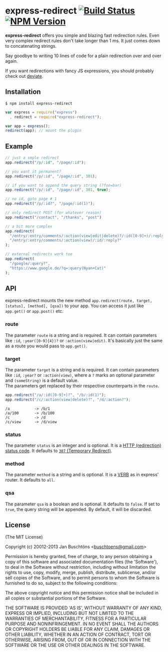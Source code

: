 # express-redirect [![Build Status](https://img.shields.io/travis/phvcky/express-redirect.svg?branch=master)](https://travis-ci.org/phvcky/express-redirect) [![NPM Version](https://img.shields.io/npm/v/express-redirect.svg)](https://www.npmjs.org/package/express-redirect)
**express-redirect** offers you simple and blazing fast redirection rules.
Even very complex redirect rules don't take longer than 1 ms.
It just comes down to concatenating strings.

Say goodbye to writing 10 lines of code for a plain redirection over and over again.

If you want redirections with fancy JS expressions, you should probably check out [deviate](https://github.com/ForbesLindesay/deviate).

## Installation
```
$ npm install express-redirect
```

```javascript
var express = require("express")
  , redirect = require("express-redirect");

var app = express();
redirect(app); // mount the plugin
```

## Example

```javascript
// just a smple redirect
app.redirect("/p/:id", "/page/:id");

// you want it permanent?
app.redirect("/p/:id", "/page/:id", 301);

// if you want to append the query string (?foo=bar)
app.redirect("/p/:id", "/page/:id", 301, true);

// no id, goto page # 1
app.redirect("/p/:id?", "/page/:id(1)");

// only redirect POST (for whatever reason)
app.redirect("/contact", "/thanks", "post")

// a bit more complex
app.redirect(
  "/entry/:entry/comments/:action(view|edit|delete)?/:id([0-9]+)/:reply([0-9]+)?",
  "/entry/:entry/comments/:action(view)/:id/:reply?"
);

// external redirects work too
app.redirect(
  "/google/:query?",
  "https://www.google.de/?q=:query(Nyan+Cat)"
);
```

## API
express-redirect mounts the new method `app.redirect(route, target, [status], [method], [qsa])` to your app.
You can access it just like `app.get()` or `app.post()` etc.

### route
The parameter `route` is a string and is required.
It can contain parameters like `:id`, `:year([0-9]{4})?` or `:action(view|edit)`.
It's basically just the same as a route you would pass to `app.get()`.

### target
The parameter `target` is a string and is required.
It can contain parameters like `:id`, `:year?` or `:action(view)`,
where a `?` marks an optional parameter and `(someString)` is a default value.  
The parameters get replaced by their respective counterparts in the `route`.

```javascript
app.redirect("/a/:id([0-9]+)?", "/b/:id(1)");
app.redirect("/c/:action(view|delete)?", "/d/:action?");
```
```
/a           -> /b/1
/a/100       -> /b/100
/c           -> /d
/c/view      -> /d/view
```

### status
The parameter `status` is an integer and is optional.
It is a [HTTP (redirection) status code](http://en.wikipedia.org/wiki/List_of_HTTP_status_codes#3xx_Redirection).
It defaults to [`307` (Temporary Redirect)](http://en.wikipedia.org/wiki/List_of_HTTP_status_codes#307).

### method
The parameter `method` is a string and is optional.
It is a [VERB](http://expressjs.com/api.html#app.VERB) as in express' router.
It defaults to `all`.

### qsa
The parameter `qsa` is a boolean and is optional. It defaults to `false`.
If set to `true`, the query string will be appended. By default, it will be discarded.


## License 

(The MIT License)

Copyright (c) 20012-2013 Jan Buschtöns &lt;buschtoens@gmail.com&gt;

Permission is hereby granted, free of charge, to any person obtaining
a copy of this software and associated documentation files (the
'Software'), to deal in the Software without restriction, including
without limitation the rights to use, copy, modify, merge, publish,
distribute, sublicense, and/or sell copies of the Software, and to
permit persons to whom the Software is furnished to do so, subject to
the following conditions:

The above copyright notice and this permission notice shall be
included in all copies or substantial portions of the Software.

THE SOFTWARE IS PROVIDED 'AS IS', WITHOUT WARRANTY OF ANY KIND,
EXPRESS OR IMPLIED, INCLUDING BUT NOT LIMITED TO THE WARRANTIES OF
MERCHANTABILITY, FITNESS FOR A PARTICULAR PURPOSE AND NONINFRINGEMENT.
IN NO EVENT SHALL THE AUTHORS OR COPYRIGHT HOLDERS BE LIABLE FOR ANY
CLAIM, DAMAGES OR OTHER LIABILITY, WHETHER IN AN ACTION OF CONTRACT,
TORT OR OTHERWISE, ARISING FROM, OUT OF OR IN CONNECTION WITH THE
SOFTWARE OR THE USE OR OTHER DEALINGS IN THE SOFTWARE.
